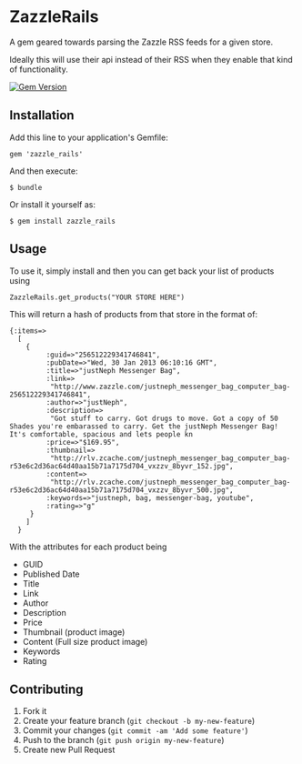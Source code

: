 # ZazzleRails

A gem geared towards parsing the Zazzle RSS feeds for a given store. 
 
Ideally this will use their api instead of their RSS when they enable that kind of functionality.

[![Gem Version](https://badge.fury.io/rb/zazzle_rails.png)](http://badge.fury.io/rb/zazzle_rails)

## Installation

Add this line to your application's Gemfile:

    gem 'zazzle_rails'

And then execute:

    $ bundle

Or install it yourself as:

    $ gem install zazzle_rails

## Usage

To use it, simply install and then you can get back your list of products using

    ZazzleRails.get_products("YOUR STORE HERE")

This will return a hash of products from that store in the format of:

    {:items=>
      [
        {
             :guid=>"256512229341746841",
             :pubDate=>"Wed, 30 Jan 2013 06:10:16 GMT",
             :title=>"justNeph Messenger Bag",
             :link=>
              "http://www.zazzle.com/justneph_messenger_bag_computer_bag-256512229341746841",
             :author=>"justNeph",
             :description=>
              "Got stuff to carry. Got drugs to move. Got a copy of 50 Shades you're embarassed to carry. Get the justNeph Messenger Bag! It's comfortable, spacious and lets people kn
             :price=>"$169.95",
             :thumbnail=>
              "http://rlv.zcache.com/justneph_messenger_bag_computer_bag-r53e6c2d36ac64d40aa15b71a7175d704_vxzzv_8byvr_152.jpg",
             :content=>
              "http://rlv.zcache.com/justneph_messenger_bag_computer_bag-r53e6c2d36ac64d40aa15b71a7175d704_vxzzv_8byvr_500.jpg",
             :keywords=>"justneph, bag, messenger-bag, youtube",
             :rating=>"g"
         }
        ]
      }

With the attributes for each product being

- GUID
- Published Date
- Title
- Link
- Author
- Description
- Price
- Thumbnail (product image)
- Content (Full size product image)
- Keywords
- Rating


## Contributing

1. Fork it
2. Create your feature branch (`git checkout -b my-new-feature`)
3. Commit your changes (`git commit -am 'Add some feature'`)
4. Push to the branch (`git push origin my-new-feature`)
5. Create new Pull Request
